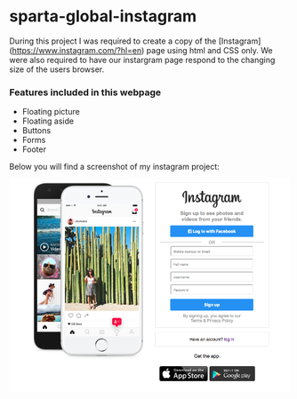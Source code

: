# sparta-global-instagram

During this project I was required to create a copy of the [Instagram] (https://www.instagram.com/?hl=en) page using html and CSS only. We were also required to have our instargram page respond to the changing size of the users browser.

### Features included in this webpage

* Floating picture
* Floating aside
* Buttons
* Forms
* Footer

Below you will find a screenshot of my instagram project:

![Screenshot of my Instagram](https://github.com/chuck032/sparta-global-instagram/blob/dev/instagram-starter-code/images/Screen%20Shot%202018-04-18%20at%2012.24.54.png) 
